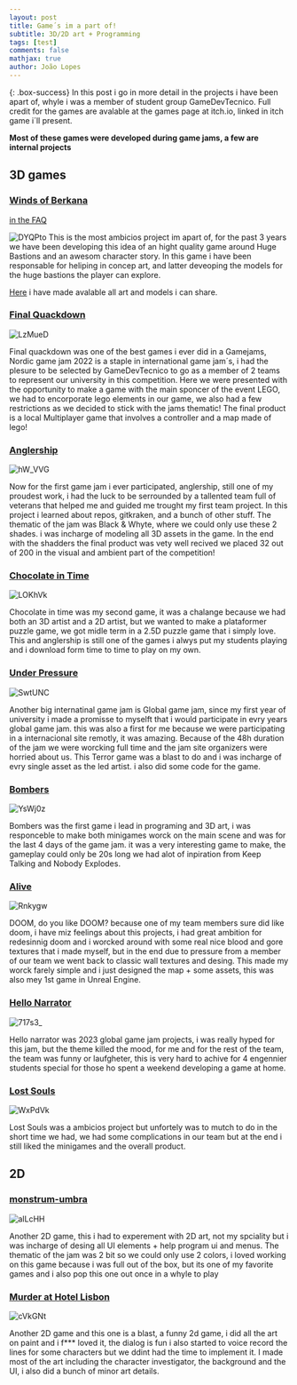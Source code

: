 ```yaml
---
layout: post
title: Game´s im a part of!
subtitle: 3D/2D art + Programming
tags: [test]
comments: false
mathjax: true
author: João Lopes
---
```


{: .box-success}
In this post i go in more detail in the projects i have been apart of, whyle i was a member of student group GameDevTecnico.
Full credit for the games are avalable at the games page at itch.io, linked in itch game i´ll present.

**Most of these games were developed during game jams, a few are internal projects**

## 3D games
### [Winds of Berkana](https://antunes10.itch.io/winds-of-berkana)
[in the FAQ](https://antunes10.itch.io/winds-of-berkana)

![DYQPto](https://github.com/user-attachments/assets/fe3d6aea-053d-483d-8902-1da9e6e07045)
This is the most ambicios project im apart of, for the past 3 years we have been developing this idea of an hight quality game around Huge Bastions and an awesom character story. In this game i have been responsable for heliping in concep art, and latter deveoping the models for the huge bastions the player can explore.


[Here]([https://deanattali.com/](https://antunes10.itch.io/winds-of-berkana)) i have made avalable all art and models i can share.

### [Final Quackdown](https://antunes10.itch.io/winds-of-berkana)

![LzMueD](https://github.com/user-attachments/assets/4d6a7269-9cb5-4610-9105-80b2a5593721)

Final quackdown was one of the best games i ever did in a  Gamejams, Nordic game jam 2022 is a staple in international game jam´s, i had the plesure to be selected by GameDevTecnico to go as a member of 2 teams to represent our university in this competition.
Here we were presented with the opportunity to make a game with the main sponcer of the event LEGO, we had to encorporate lego elements in our game, we also had a few restrictions as we decided to stick with the jams thematic!
The final product is a local Multiplayer game that involves a controller and a map made of lego!

### [Anglership](https://ratuspro.itch.io/anglership)

![hW_VVG](https://github.com/user-attachments/assets/a39c5ae1-9090-418d-bd09-3df654791f3b)

Now for the first game jam i ever participated, anglership, still one of my proudest work, i had the luck to be serrounded by a tallented team full of veterans that helped me and guided me trought my first team project.
In this project i learned about repos, gitkraken, and a bunch of other stuff.
The thematic of the jam was Black & Whyte, where we could only use these 2 shades. i was incharge of modeling all 3D assets in the game.
In the end with the shadders the final product was vety well recived we placed 32 out of 200 in the visual and ambient part of the competition!

### [Chocolate in Time](https://nomig.itch.io/choco-time)

![LOKhVk](https://github.com/user-attachments/assets/06452af4-54cc-4c56-93a2-37b49d5e22fa)

Chocolate in time was my second game, it was a chalange because we had both an 3D artist and a 2D artist, but we wanted to make a plataformer puzzle game, we got midle term in a 2.5D puzzle game that i simply love.
This and anglership is still one of the games i alwys put my students playing and i download form time to time to play on my own.

### [Under Pressure](https://antunes10.itch.io/under-pressure)

![SwtUNC](https://github.com/user-attachments/assets/dca3c598-8b6e-42fd-ad54-5bb8f25e2037)

Another big internatinal game jam is Global game jam, since my first year of university i made a promisse to myselft that i would participate in evry years global game jam. this was also a first for me because we were participating in a internacional site remotly, it was amazing. Because of the 48h duration of the jam we were worcking full time and the jam site organizers were horried about us. This Terror game was a blast to do and i was incharge of evry single asset as the led artist. i also did some code for the game.

### [Bombers](https://draike.itch.io/bomb)

![YsWj0z](https://github.com/user-attachments/assets/42b574b9-5821-4e5e-91ec-db156a13f66c)

Bombers was the first game i lead in programing and 3D art, i was responceble to make both minigames worck on the main scene and was for the last 4 days of the game jam. it was a very interesting game to make, the gameplay could only be 20s long we had alot of inpiration from Keep Talking and Nobody Explodes.

### [Alive](https://darkqueensara.itch.io/alive)

![Rnkygw](https://github.com/user-attachments/assets/3fab84a7-24a9-47d7-9429-d99d7343dde0)

DOOM, do you like DOOM? because one of my team members sure did like doom, i have miz feelings about this projects, i had great ambition for redesinnig doom and i worcked around with some real nice blood and gore textures that i made myself, but in the end due to pressure from a member of our team we went back to classic wall textures and desing.
This made my worck farely simple and i just designed the map + some assets, this was also mey 1st game in Unreal Engine.

### [Hello Narrator](https://draike.itch.io/hello-narrator)

![717s3_](https://github.com/user-attachments/assets/3c8e23fc-efab-4ee4-8d22-fa2680b683ce)

Hello narrator was 2023 global game jam projects, i was really hyped for this jam, but the theme killed the mood, for me and for the rest of the team, the team was funny or laufgheter, this is very hard to achive for 4 engennier students special for those ho spent a weekend developing a game at home.

### [Lost  Souls](https://ainqui.itch.io/lost-souls)

![WxPdVk](https://github.com/user-attachments/assets/19c4235c-5b9d-4006-82af-245288cbc059)

Lost Souls was a ambicios project but unfortely was to mutch to do in the short time we had, we had some complications in our team but at the end i still liked the minigames and the overall product.

## 2D

### [monstrum-umbra](https://nunobaptista57.itch.io/monstrum-umbra)

![alLcHH](https://github.com/user-attachments/assets/72549bab-835a-45a6-8dfb-1476b9849acd)

Another 2D game, this i had to experement with 2D art, not my spciality but i was incharge of desing all UI elements + help program ui and menus. The thematic of the jam was 2 bit so we could only use 2 colors, i loved working on this game because i was full out of the box, but its one of my favorite games and i also pop this one out once in a whyle to play

### [Murder at Hotel Lisbon](https://karane.itch.io/murder-at-hotel-lisbon)

![cVkGNt](https://github.com/user-attachments/assets/a203fedd-c177-40bc-8321-bee0dddd71d6)

Another 2D game and this one is a blast, a funny 2d game, i did all the art on paint and i f*** loved it, the dialog is fun i also started to voice record the lines for some characters but we ddint had the time to implement it.
I made most of the art including the character investigator, the background and the UI, i also did a bunch of minor art details.



